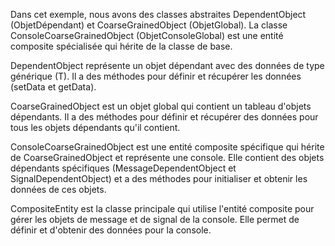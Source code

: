 Dans cet exemple, nous avons des classes abstraites DependentObject (ObjetDépendant) et CoarseGrainedObject
(ObjetGlobal).
La classe ConsoleCoarseGrainedObject (ObjetConsoleGlobal) est une entité composite spécialisée qui hérite de la
classe de base.

DependentObject représente un objet dépendant avec des données de type générique (T).
Il a des méthodes pour définir et récupérer les données (setData et getData).

CoarseGrainedObject est un objet global qui contient un tableau d'objets dépendants. Il a des méthodes pour définir
et récupérer des données pour tous les objets dépendants qu'il contient.

ConsoleCoarseGrainedObject est une entité composite spécifique qui hérite de CoarseGrainedObject et représente une
console.
Elle contient des objets dépendants spécifiques (MessageDependentObject et SignalDependentObject) et a des
méthodes pour initialiser et obtenir les données de ces objets.

CompositeEntity est la classe principale qui utilise l'entité composite pour gérer les objets de message et de
signal de la console.
Elle permet de définir et d'obtenir des données pour la console.